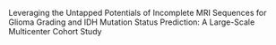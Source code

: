 Leveraging the Untapped Potentials of Incomplete MRI Sequences for Glioma Grading and IDH Mutation Status Prediction: A Large-Scale Multicenter Cohort Study
